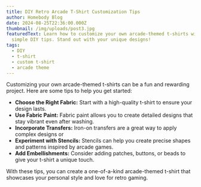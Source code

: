 ```yaml
---
title: DIY Retro Arcade T-Shirt Customization Tips
author: Homebody Blog
date: 2024-08-25T22:36:00.000Z
thumbnail: /img/uploads/post3.jpg
featuredText: Learn how to customize your own arcade-themed t-shirts with these
  simple DIY tips. Stand out with your unique designs!
tags:
  - DIY
  - t-shirt
  - custom t-shirt
  - arcade theme
---
```

<p>Customizing your own arcade-themed t-shirts can be a fun and rewarding project. Here are some tips to help you get started:</p>

<ul>

<li><strong>Choose the Right Fabric:</strong> Start with a high-quality t-shirt to ensure your design lasts.</li>

<li><strong>Use Fabric Paint:</strong> Fabric paint allows you to create detailed designs that stay vibrant even after washing.</li>

<li><strong>Incorporate Transfers:</strong> Iron-on transfers are a great way to apply complex designs or <li><strong>Experiment with Stencils:</strong> Stencils can help you create precise shapes and patterns inspired by arcade games.</li>

<li><strong>Add Embellishments:</strong> Consider adding patches, buttons, or beads to give your t-shirt a unique touch.</li>

</ul>

<p>With these tips, you can create a one-of-a-kind arcade-themed t-shirt that showcases your personal style and love for retro gaming.</p>
